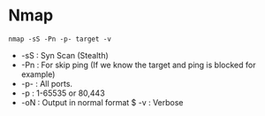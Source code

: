 # Nmap

`nmap -sS -Pn -p- target -v`

* -sS : Syn Scan (Stealth)
* -Pn : For skip ping (If we know the target and ping is blocked for example)
* -p- : All ports.
* -p : 1-65535 or 80,443
* -oN : Output in normal format
$ -v : Verbose
